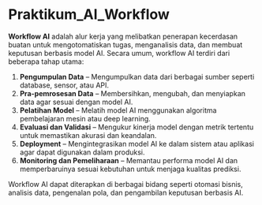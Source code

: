 # Praktikum_AI_Workflow
**Workflow AI** adalah alur kerja yang melibatkan penerapan kecerdasan buatan untuk mengotomatiskan tugas, menganalisis data, dan membuat keputusan berbasis model AI. Secara umum, workflow AI terdiri dari beberapa tahap utama:  

1. **Pengumpulan Data** – Mengumpulkan data dari berbagai sumber seperti database, sensor, atau API.  
2. **Pra-pemrosesan Data** – Membersihkan, mengubah, dan menyiapkan data agar sesuai dengan model AI.  
3. **Pelatihan Model** – Melatih model AI menggunakan algoritma pembelajaran mesin atau deep learning.  
4. **Evaluasi dan Validasi** – Mengukur kinerja model dengan metrik tertentu untuk memastikan akurasi dan keandalan.  
5. **Deployment** – Mengintegrasikan model AI ke dalam sistem atau aplikasi agar dapat digunakan dalam produksi.  
6. **Monitoring dan Pemeliharaan** – Memantau performa model AI dan memperbaruinya sesuai kebutuhan untuk menjaga kualitas prediksi.  

Workflow AI dapat diterapkan di berbagai bidang seperti otomasi bisnis, analisis data, pengenalan pola, dan pengambilan keputusan berbasis AI.
